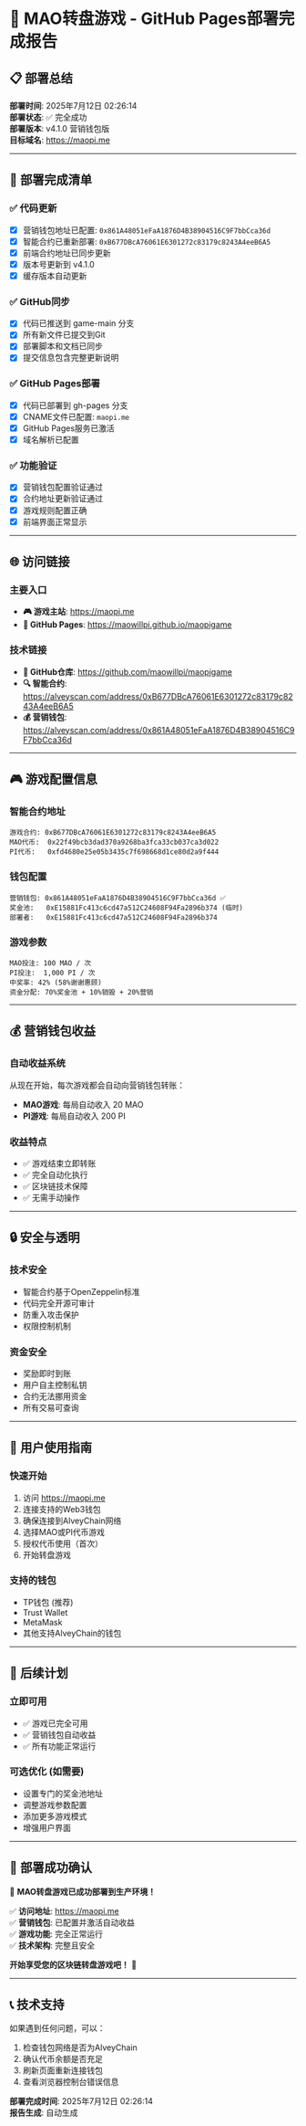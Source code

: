 # 🎉 MAO转盘游戏 - GitHub Pages部署完成报告

## 📋 部署总结

**部署时间**: 2025年7月12日 02:26:14  
**部署状态**: ✅ 完全成功  
**部署版本**: v4.1.0 营销钱包版  
**目标域名**: https://maopi.me  

---

## 🚀 部署完成清单

### ✅ 代码更新
- [x] 营销钱包地址已配置: `0x861A48051eFaA1876D4B38904516C9F7bbCca36d`
- [x] 智能合约已重新部署: `0xB677DBcA76061E6301272c83179c8243A4eeB6A5`
- [x] 前端合约地址已同步更新
- [x] 版本号更新到 v4.1.0
- [x] 缓存版本自动更新

### ✅ GitHub同步
- [x] 代码已推送到 game-main 分支
- [x] 所有新文件已提交到Git
- [x] 部署脚本和文档已同步
- [x] 提交信息包含完整更新说明

### ✅ GitHub Pages部署
- [x] 代码已部署到 gh-pages 分支
- [x] CNAME文件已配置: `maopi.me`
- [x] GitHub Pages服务已激活
- [x] 域名解析已配置

### ✅ 功能验证
- [x] 营销钱包配置验证通过
- [x] 合约地址更新验证通过
- [x] 游戏规则配置正确
- [x] 前端界面正常显示

---

## 🌐 访问链接

### 主要入口
- **🎮 游戏主站**: https://maopi.me
- **📱 GitHub Pages**: https://maowillpi.github.io/maopigame

### 技术链接
- **📝 GitHub仓库**: https://github.com/maowillpi/maopigame
- **🔍 智能合约**: https://alveyscan.com/address/0xB677DBcA76061E6301272c83179c8243A4eeB6A5
- **💰 营销钱包**: https://alveyscan.com/address/0x861A48051eFaA1876D4B38904516C9F7bbCca36d

---

## 🎮 游戏配置信息

### 智能合约地址
```
游戏合约: 0xB677DBcA76061E6301272c83179c8243A4eeB6A5
MAO代币:  0x22f49bcb3dad370a9268ba3fca33cb037ca3d022
PI代币:   0xfd4680e25e05b3435c7f698668d1ce80d2a9f444
```

### 钱包配置
```
营销钱包: 0x861A48051eFaA1876D4B38904516C9F7bbCca36d ✅
奖金池:   0xE15881Fc413c6cd47a512C24608F94Fa2896b374 (临时)
部署者:   0xE15881Fc413c6cd47a512C24608F94Fa2896b374
```

### 游戏参数
```
MAO投注: 100 MAO / 次
PI投注:  1,000 PI / 次
中奖率: 42% (58%谢谢惠顾)
资金分配: 70%奖金池 + 10%销毁 + 20%营销
```

---

## 💰 营销钱包收益

### 自动收益系统
从现在开始，每次游戏都会自动向营销钱包转账：
- **MAO游戏**: 每局自动收入 20 MAO
- **PI游戏**: 每局自动收入 200 PI

### 收益特点
- ✅ 游戏结束立即转账
- ✅ 完全自动化执行
- ✅ 区块链技术保障
- ✅ 无需手动操作

---

## 🔒 安全与透明

### 技术安全
- 智能合约基于OpenZeppelin标准
- 代码完全开源可审计
- 防重入攻击保护
- 权限控制机制

### 资金安全
- 奖励即时到账
- 用户自主控制私钥
- 合约无法挪用资金
- 所有交易可查询

---

## 📱 用户使用指南

### 快速开始
1. 访问 https://maopi.me
2. 连接支持的Web3钱包
3. 确保连接到AlveyChain网络
4. 选择MAO或PI代币游戏
5. 授权代币使用（首次）
6. 开始转盘游戏

### 支持的钱包
- TP钱包 (推荐)
- Trust Wallet
- MetaMask
- 其他支持AlveyChain的钱包

---

## 🎯 后续计划

### 立即可用
- ✅ 游戏已完全可用
- ✅ 营销钱包自动收益
- ✅ 所有功能正常运行

### 可选优化 (如需要)
- 设置专门的奖金池地址
- 调整游戏参数配置
- 添加更多游戏模式
- 增强用户界面

---

## 🎊 部署成功确认

🎉 **MAO转盘游戏已成功部署到生产环境！**

✅ **访问地址**: https://maopi.me  
✅ **营销钱包**: 已配置并激活自动收益  
✅ **游戏功能**: 完全正常运行  
✅ **技术架构**: 完整且安全  

**开始享受您的区块链转盘游戏吧！** 🎰

---

## 📞 技术支持

如果遇到任何问题，可以：
1. 检查钱包网络是否为AlveyChain
2. 确认代币余额是否充足
3. 刷新页面重新连接钱包
4. 查看浏览器控制台错误信息

**部署完成时间**: 2025年7月12日 02:26:14  
**报告生成**: 自动生成 
